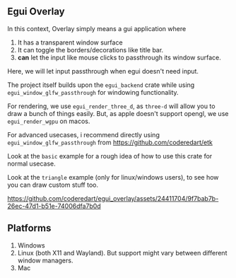 ## Egui Overlay
In this context, Overlay simply means a gui application where
1. It has a transparent window surface
2. It can toggle the borders/decorations like title bar.
3. **can** let the input like mouse clicks to passthrough its window surface.

Here, we will let input passthrough when egui doesn't need input. 

The project itself builds upon the `egui_backend` crate while using `egui_window_glfw_passthrough` for windowing functionality. 

For rendering, we use `egui_render_three_d`, as `three-d` will allow you to draw a bunch of things easily. 
But, as apple doesn't support opengl, we use `egui_render_wgpu` on macos.

For advanced usecases, i recommend directly using `egui_window_glfw_passthrough` from https://github.com/coderedart/etk

Look at the `basic` example for a rough idea of how to use this crate for normal usecase.

Look at the `triangle` example (only for linux/windows users), to see how you can draw custom stuff too.



https://github.com/coderedart/egui_overlay/assets/24411704/9f7bab7b-26ec-47d1-b51e-74006dfa7b0d

## Platforms
1. Windows
2. Linux (both X11 and Wayland). But support might vary between different window managers.
3. Mac

